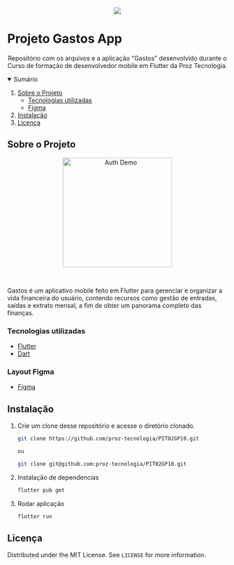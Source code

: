 

<div align="center">
<img src="https://user-images.githubusercontent.com/77169506/198666635-d19ea7d6-29b3-4031-bafd-ea9e3ee9c70c.png" />
</div>


  # Projeto Gastos App

  <p align="center">
    Repositório com os arquivos e a aplicação "Gastos" desenvolvido durante o Curso de formação de desenvolvedor mobile em Flutter da Proz Tecnologia.
    <br />
  </p>
</p>

<details open="open">
  <summary>Sumário</summary>
  <ol>
    <li>
      <a href="#sobre-o-projeto">Sobre o Projeto</a>
      <ul>
        <li><a href="#tecnologias-utilizadas">Tecnologias utilizadas</a></li>
        <li><a href="#layout-figma">Figma</a></li>
      </ul>
    </li>
    <li><a href="#instalação">Instalação</a></li>
    <li><a href="#licença">Licença</a></li>
  </ol>
</details>

## Sobre o Projeto

<p align="center">
  <img src="https://user-images.githubusercontent.com/77169506/198844471-543841a2-0aed-4e82-be8e-401e0816e37e.gif" width="250" alt="Auth Demo">
  </p>
  </br>


Gastos é um aplicativo mobile feito em Flutter para gerenciar e organizar a vida financeira do usuário, contendo recursos como gestão de entradas, saídas e extrato mensal, a fim de obter um panorama completo das finanças.

### Tecnologias utilizadas

- [Flutter](https://flutter.dev/)
- [Dart](https://dart.dev/)

### Layout Figma

- [Figma](https://www.figma.com/file/hE8uwEG4TxEFMSUk1xaRYt/Gastos?node-id=0%3A1)


## Instalação

1. Crie um clone desse repositório e acesse o diretório clonado.

   ```sh
   git clone https://github.com/proz-tecnologia/PIT02GP10.git

   ou

   git clone git@github.com:proz-tecnologia/PIT02GP10.git
   ```

2. Instalação de dependencias
   ```sh
   flutter pub get
   ```
3. Rodar aplicação
   ```sh
   flutter run
   ```

<!-- LICENSE -->

## Licença

Distributed under the MIT License. See `LICENSE` for more information.
